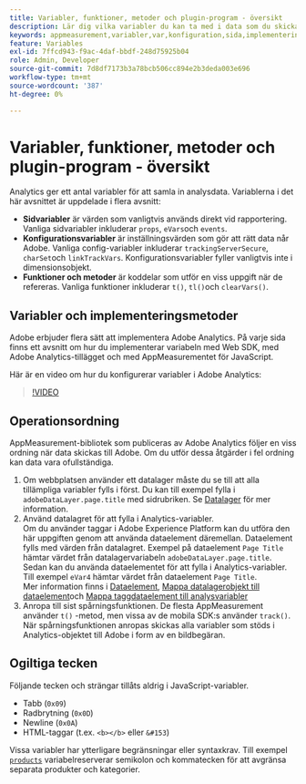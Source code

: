 ```yaml
---
title: Variabler, funktioner, metoder och plugin-program - översikt
description: Lär dig vilka variabler du kan ta med i data som du skickar till Adobe för att förbättra rapporteringen.
keywords: appmeasurement,variabler,var,konfiguration,sida,implementering
feature: Variables
exl-id: 7ffcd943-f9ac-4daf-bbdf-248d75925b04
role: Admin, Developer
source-git-commit: 7d8df7173b3a78bcb506cc894e2b3deda003e696
workflow-type: tm+mt
source-wordcount: '387'
ht-degree: 0%

---
```


# Variabler, funktioner, metoder och plugin-program - översikt

Analytics ger ett antal variabler för att samla in analysdata. Variablerna i det här avsnittet är uppdelade i flera avsnitt:

* **Sidvariabler** är värden som vanligtvis används direkt vid rapportering. Vanliga sidvariabler inkluderar `props`, `eVars`och `events`.
* **Konfigurationsvariabler** är inställningsvärden som gör att rätt data når Adobe. Vanliga config-variabler inkluderar `trackingServerSecure`, `charSet`och `linkTrackVars`. Konfigurationsvariabler fyller vanligtvis inte i dimensionsobjekt.
* **Funktioner och metoder** är koddelar som utför en viss uppgift när de refereras. Vanliga funktioner inkluderar `t()`, `tl()`och `clearVars()`.

## Variabler och implementeringsmetoder

Adobe erbjuder flera sätt att implementera Adobe Analytics. På varje sida finns ett avsnitt om hur du implementerar variabeln med Web SDK, med Adobe Analytics-tillägget och med AppMeasurementet för JavaScript.

Här är en video om hur du konfigurerar variabler i Adobe Analytics:

>[!VIDEO](https://video.tv.adobe.com/v/28755/?quality=12)

## Operationsordning

AppMeasurement-bibliotek som publiceras av Adobe Analytics följer en viss ordning när data skickas till Adobe. Om du utför dessa åtgärder i fel ordning kan data vara ofullständiga.

1. Om webbplatsen använder ett datalager måste du se till att alla tillämpliga variabler fylls i först. Du kan till exempel fylla i `adobeDataLayer.page.title` med sidrubriken. Se [Datalager](../prepare/data-layer.md) för mer information.
2. Använd datalagret för att fylla i Analytics-variabler. <br/>Om du använder taggar i Adobe Experience Platform kan du utföra den här uppgiften genom att använda dataelement däremellan. Dataelement fylls med värden från datalagret. Exempel på dataelement `Page Title` hämtar värdet från datalagervariabeln `adobeDataLayer.page.title`. <br/>Sedan kan du använda dataelementet för att fylla i Analytics-variabler. Till exempel `eVar4` hämtar värdet från dataelement `Page Title`. <br/>Mer information finns i [Dataelement](https://experienceleague.adobe.com/docs/experience-platform/tags/ui/data-elements.html), [Mappa datalagerobjekt till dataelement](../launch/layer-to-elements.md)och [Mappa taggdataelement till analysvariabler](../launch/elements-to-variable.md)
3. Anropa till sist spårningsfunktionen. De flesta AppMeasurement använder `t()` -metod, men vissa av de mobila SDK:s använder `track()`. När spårningsfunktionen anropas skickas alla variabler som stöds i Analytics-objektet till Adobe i form av en bildbegäran.

## Ogiltiga tecken

Följande tecken och strängar tillåts aldrig i JavaScript-variabler.

* Tabb (`0x09`)
* Radbrytning (`0x0D`)
* Newline (`0x0A`)
* HTML-taggar (t.ex. `<b></b>` eller `&#153`)

Vissa variabler har ytterligare begränsningar eller syntaxkrav. Till exempel [`products`](page-vars/products.md) variabelreserverar semikolon och kommatecken för att avgränsa separata produkter och kategorier.
